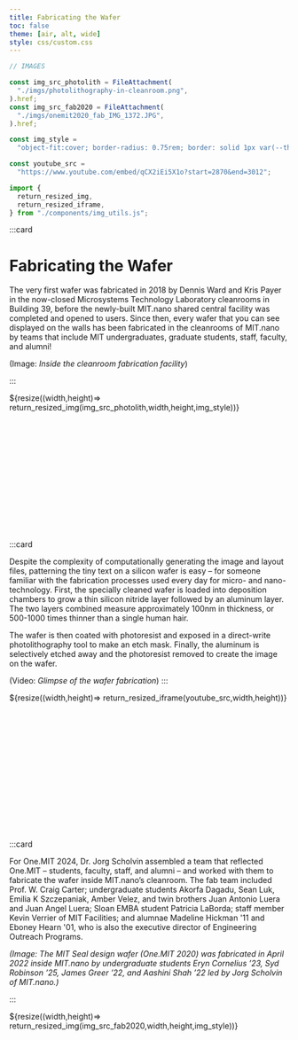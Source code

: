 ```yaml
---
title: Fabricating the Wafer
toc: false
theme: [air, alt, wide]
style: css/custom.css
---
```


```js
// IMAGES

const img_src_photolith = FileAttachment(
  "./imgs/photolithography-in-cleanroom.png",
).href;
const img_src_fab2020 = FileAttachment(
  "./imgs/onemit2020_fab_IMG_1372.JPG",
).href;

const img_style =
  "object-fit:cover; border-radius: 0.75rem; border: solid 1px var(--theme-foreground-faintest);";

const youtube_src =
  "https://www.youtube.com/embed/qCX2iEi5X1o?start=2870&end=3012";

import {
  return_resized_img,
  return_resized_iframe,
} from "./components/img_utils.js";
```

<div class= "grid grid-cols-2" style="grid-auto-rows: auto;">
  
:::card

# Fabricating the Wafer

The very first wafer was fabricated in 2018 by Dennis Ward and Kris Payer in the now-closed Microsystems Technology Laboratory cleanrooms in Building 39, before the newly-built MIT.nano shared central facility was completed and opened to users.
Since then, every wafer that you can see displayed on the walls has been fabricated in the cleanrooms of MIT.nano by teams that include MIT undergraduates, graduate students, staff, faculty, and alumni!

(Image: _Inside the cleanroom fabrication facility_)

:::

<div style="min-height:250px;">
  ${resize((width,height)=> return_resized_img(img_src_photolith,width,height,img_style))}
</div>

:::card

Despite the complexity of computationally generating the image and layout files, patterning the tiny text on a silicon wafer is easy &ndash; for someone familiar with the fabrication processes used every day for micro- and nano-technology.
First, the specially cleaned wafer is loaded into deposition chambers to grow a thin silicon nitride layer followed by an aluminum layer.
The two layers combined measure approximately 100nm in thickness, or 500-1000 times thinner than a single human hair.

The wafer is then coated with photoresist and exposed in a direct-write photolithography tool to make an etch mask.
Finally, the aluminum is selectively etched away and the photoresist removed to create the image on the wafer.

(Video: _Glimpse of the wafer fabrication_)
:::

<div style="min-height:250px;">
  ${resize((width,height)=> return_resized_iframe(youtube_src,width,height))}
</div>


:::card

For One.MIT 2024, Dr. Jorg Scholvin assembled a team that reflected One.MIT &ndash; students, faculty, staff, and alumni &ndash; and worked with them to fabricate the wafer inside MIT.nano’s cleanroom.
The fab team included Prof. W. Craig Carter; undergraduate students Akorfa Dagadu, Sean Luk, Emilia K Szczepaniak, Amber Velez, and twin brothers Juan Antonio Luera and Juan Angel Luera; Sloan EMBA student Patricia LaBorda; staff member Kevin Verrier of MIT Facilities; and alumnae Madeline Hickman '11 and Eboney Hearn '01, who is also the executive director of Engineering Outreach Programs.

_(Image: The MIT Seal design wafer (One.MIT 2020) was fabricated in April 2022 inside MIT.nano by undergraduate students Eryn Cornelius ’23, Syd Robinson ’25, James Greer ’22, and Aashini Shah ’22 led by Jorg Scholvin of MIT.nano.)_

:::

<div style="min-height:250px;">
  ${resize((width,height)=> return_resized_img(img_src_fab2020,width,height,img_style))}
</div>

</div>
